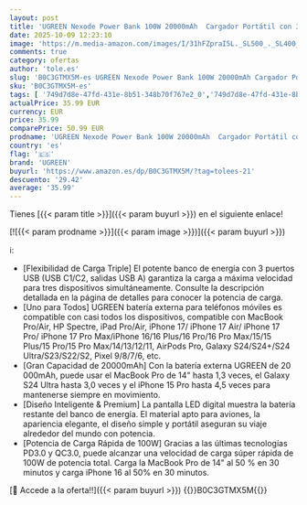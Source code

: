 ```yaml
---
layout: post
title: 'UGREEN Nexode Power Bank 100W 20000mAh  Cargador Portátil con 3 Puertos  Batería Externa Carga Rápida con Pantalla  Compatible con MacBook iPad  iPhone 17 Pro MAX Air 16 Plus Pro MAX  Galaxy S25'
date: 2025-10-09 12:23:10
image: 'https://m.media-amazon.com/images/I/31hFZpraI5L._SL500_._SL400_.jpg'
comments: true
category: ofertas
author: 'tole.es'
slug: 'B0C3GTMX5M-es UGREEN Nexode Power Bank 100W 20000mAh Cargador Portátil...'
sku: 'B0C3GTMX5M-es'
tags: [ '749d7d8e-47fd-431e-8b51-348b70f767e2_0','749d7d8e-47fd-431e-8b51-348b70f767e2_101','749d7d8e-47fd-431e-8b51-348b70f767e2_8501','Accesorios para móviles','Arborist Merchandising Root','Bancos de energía portátiles para teléfonos móviles','CML-Tech','Cargadores para móviles','Comunicación móvil y accesorios','Electrónica','Los favoritos de nuestros clientes: Electrónica','Peripherals & Accessories','Self Service','Special Features Stores','Tech all','ipad','iphone','ugreen','🇪🇸', ]
actualPrice: 35.99 EUR
currency: EUR
price: 35.99
comparePrice: 50.99 EUR
prodname: 'UGREEN Nexode Power Bank 100W 20000mAh  Cargador Portátil con 3 Puertos  Batería Externa Carga Rápida con Pantalla  Compatible con MacBook iPad  iPhone 17 Pro MAX Air 16 Plus Pro MAX  Galaxy S25'
country: 'es'
flag: '🇪🇸'
brand: 'UGREEN'
buyurl: 'https://www.amazon.es/dp/B0C3GTMX5M/?tag=tolees-21'
descuento: '29.42'
average: '35.99'
---
```


Tienes [{{< param title >}}]({{< param buyurl >}}) en el siguiente enlace!

[![{{< param prodname >}}]({{< param image >}})]({{< param buyurl >}})

ℹ️:

- [Flexibilidad de Carga Triple] El potente banco de energía con 3 puertos USB (USB C1/C2, salidas USB A) garantiza la carga a máxima velocidad para tres dispositivos simultáneamente. Consulte la descripción detallada en la página de detalles para conocer la potencia de carga.
- [Uno para Todos] UGREEN batería externa para teléfonos móviles es compatible con casi todos los dispositivos, compatible con MacBook Pro/Air, HP Spectre, iPad Pro/Air, iPhone 17/ iPhone 17 Air/ iPhone 17 Pro/ iPhone 17 Pro Max/iPhone 16/16 Plus/16 Pro/16 Pro Max/15/15 Plus/15 Pro/15 Pro Max/14/13/12/11, AirPods Pro, Galaxy S24/S24+/S24 Ultra/S23/S22/S2, Pixel 9/8/7/6, etc.
- [Gran Capacidad de 20000mAh] Con la batería externa UGREEN de 20 000mAh, puede usar el MacBook Pro de 14" hasta 1,3 veces, el Galaxy S24 Ultra hasta 3,0 veces y el iPhone 15 Pro hasta 4,5 veces para mantenerse siempre en movimiento.
- [Diseño Inteligente & Premium] La pantalla LED digital muestra la batería restante del banco de energía. El material apto para aviones, la apariencia elegante, el diseño simple y portátil aseguran su viaje alrededor del mundo con potencia.
- [Potencia de Carga Rápida de 100W] Gracias a las últimas tecnologías PD3.0 y QC3.0, puede alcanzar una velocidad de carga súper rápida de 100W de potencia total. Carga la MacBook Pro de 14" al 50 % en 30 minutos y carga iPhone 16 al 50% en 30 minutos.

[🛒 Accede a la oferta!!]({{< param buyurl >}})
{{<world>}}B0C3GTMX5M{{</world>}}
